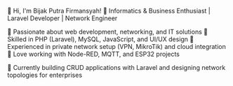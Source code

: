 👋 Hi, I'm Bijak Putra Firmansyah!
🚀 Informatics & Business Enthusiast | Laravel Developer | Network Engineer

🔹 Passionate about web development, networking, and IT solutions
🔹 Skilled in PHP (Laravel), MySQL, JavaScript, and UI/UX design
🔹 Experienced in private network setup (VPN, MikroTik) and cloud integration
🔹 Love working with Node-RED, MQTT, and ESP32 projects

📌 Currently building CRUD applications with Laravel and designing network topologies for enterprises

<!---
nubortus/nubortus is a ✨ special ✨ repository because its `README.md` (this file) appears on your GitHub profile.
You can click the Preview link to take a look at your changes.
--->
